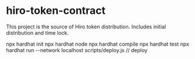 # hiro-token-contract
This project is the source of Hiro token distribution. 
Includes initial distribution and time lock.

npx hardhat init
npx hardhat node
npx hardhat compile
npx hardhat test
npx hardhat run --network localhost scripts/deploy.js // deploy
